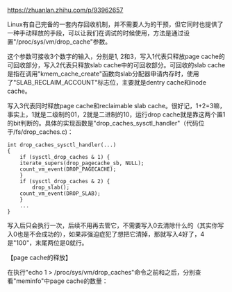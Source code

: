https://zhuanlan.zhihu.com/p/93962657

Linux有自己完备的一套内存回收机制，并不需要人为的干预，但它同时也提供了一种手动释放的手段，可以让我们在调试的时候使用，方法是通过设置"/proc/sys/vm/drop_cache"参数。

这个参数可接收3个数字的输入，分别是1, 2和3，写入1代表只释放page cache的可回收部分，写入2代表只释放slab cache中的可回收部分。可回收的slab cache是指在调用"kmem_cache_create"函数向slab分配器申请内存时，使用了"SLAB_RECLAIM_ACCOUNT"标志位，主要就是dentry cache和inode cache。

写入3代表同时释放page cache和reclaimable slab cache。很好记，1+2=3嘛，事实上，1就是二级制的01，2就是二进制的10，运行drop cache就是靠这两个置1的bit判断的。具体的实现函数是"drop_caches_sysctl_handler"（代码位于/fs/drop_caches.c)：
```
int drop_caches_sysctl_handler(...)
{
    if (sysctl_drop_caches & 1) {
	iterate_supers(drop_pagecache_sb, NULL);
	count_vm_event(DROP_PAGECACHE);
    }
    if (sysctl_drop_caches & 2) {
        drop_slab();
	count_vm_event(DROP_SLAB);
    }
    ...
}
```

写入后只会执行一次，后续不用再去管它，不需要写入0去清除什么的（其实你写入0也是不会成功的），如果非强迫症犯了想把它清掉，那就写入4好了，4是"100"，末尾两位是0就行。

【page cache的释放】

在执行"echo 1 > /proc/sys/vm/drop_caches"命令之前和之后，分别查看"meminfo"中page cache的数量：


